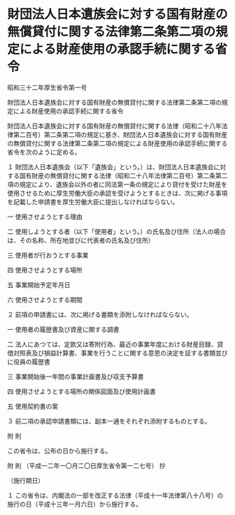 # 財団法人日本遺族会に対する国有財産の無償貸付に関する法律第二条第二項の規定による財産使用の承認手続に関する省令

昭和三十二年厚生省令第一号

財団法人日本遺族会に対する国有財産の無償貸付に関する法律第二条第二項の規定による財産使用の承認手続に関する省令

財団法人日本遺族会に対する国有財産の無償貸付に関する法律（昭和二十八年法律第二百号）第二条第二項の規定に基き、財団法人日本遺族会に対する国有財産の無償貸付に関する法律第二条第二項の規定による財産使用の承認手続に関する省令を次のように定める。

１ 財団法人日本遺族会（以下「遺族会」という。）は、財団法人日本遺族会に対する国有財産の無償貸付に関する法律（昭和二十八年法律第二百号）第二条第二項の規定により、遺族会以外の者に同法第一条の規定により貸付を受けた財産を使用させるために厚生労働大臣の承認を受けようとするときは、次に掲げる事項を記載した申請書を厚生労働大臣に提出しなければならない。

一 使用させようとする理由

二 使用しようとする者（以下「使用者」という。）の氏名及び住所（法人の場合は、その名称、所在地並びに代表者の氏名及び住所）

三 使用者が行おうとする事業

四 使用させようとする場所

五 事業開始予定年月日

六 使用させようとする期間

２ 前項の申請書には、次に掲げる書類を添附しなければならない。

一 使用者の履歴書及び資産に関する調書

二 法人にあつては、定款又は寄附行為、最近の事業年度における財産目録、貸借対照表及び損益計算書、事業を行うことに関する意思の決定を証する書類並びに役員の履歴書

三 事業開始後一年間の事業計画書及び収支予算書

四 使用させようとする場所の関係図面及び使用計画書

五 使用契約書の案

３ 前二項の承認申請書類には、副本一通をそれぞれ添附するものとする。

附 則

この省令は、公布の日から施行する。

附 則 （平成一二年一〇月二〇日厚生省令第一二七号） 抄

（施行期日）

１ この省令は、内閣法の一部を改正する法律（平成十一年法律第八十八号）の施行の日（平成十三年一月六日）から施行する。
